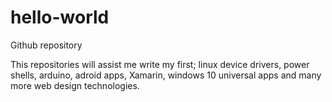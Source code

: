 # hello-world

Github repository

This repositories will assist me write my first;
linux device drivers,
power shells,
arduino,
adroid apps,
Xamarin,
windows 10 universal apps
and many more web design technologies.
